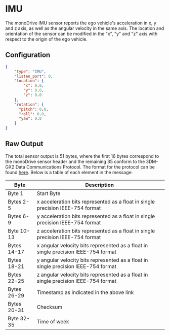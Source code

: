 # IMU

The monoDrive IMU sensor reports the ego vehicle's acceleration in x, y and z 
axis, as well as the angular velocity in the same axis. The location and 
orientation of the sensor can be modified in the "x", "y" and "z" axis with 
respect to the origin of the ego vehicle.

## Configuration

```json
{
    "type": "IMU",
    "listen_port": 0,
    "location": {
        "x": 0.0,
        "y": 0.0,
        "z": 0.0
    },
    "rotation": {
      "pitch": 0.0,
      "roll": 0.0,
      "yaw": 0.0
    }
}
```

## Raw Output

The total sensor output is 51 bytes, where the first 16 bytes correspond to the 
monoDrive sensor header and the remaining 35 conform to the 3DM-GX2 Data 
Communications Protocol. The format for the protocol can be found 
[here](http://files.microstrain.com/dcp/Inertia-Link-3DM-GX2-data-communications-protocol.pdf). 
Below is a table of each element in the message:

| Byte  | Description   |
| ------------ | ------------ |
|Byte 1  | Start Byte |
|Bytes 2-5 | x acceleration bits represented as a float in single precision IEEE-754 format |
|Bytes 6-9 | y acceleration bits represented as a float in single precision IEEE-754 format |
|Byte 10-13 | z acceleration bits represented as a float in single precision IEEE-754 format |
|Bytes 14-17 | x angular velocity bits represented as a float in single precision IEEE-754 format |
|Bytes 18-21 | y angular velocity bits represented as a float in single precision IEEE-754 format |
|Bytes 22-25 | z angular velocity bits represented as a float in single precision IEEE-754 format |
|Bytes 26-29 | Timestamp as indicated in the above link |
|Bytes 20-31 | Checksum |
|Byte 32-35| Time of week |

<p>&nbsp;</p>